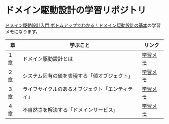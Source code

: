 # ドメイン駆動設計の学習リポジトリ

[ドメイン駆動設計入門 ボトムアップでわかる！ドメイン駆動設計の基本](https://www.shoeisha.co.jp/book/detail/9784798150727)の学習メモになります。

| 章   | 学ぶこと                                         | リンク                                                                   |
| ---- | ------------------------------------------------ | ------------------------------------------------------------------------ |
| １章 | ドメイン駆動設計とは                             | [学習メモ](https://github.com/miily8310s/ddd-bottomup/tree/master/chap1) |
| ２章 | システム固有の値を表現する「値オブジェクト」     | [学習メモ](https://github.com/miily8310s/ddd-bottomup/tree/master/chap2) |
| ３章 | ライフサイクルのあるオブジェクト「エンティティ」 | [学習メモ](https://github.com/miily8310s/ddd-bottomup/tree/master/chap3) |
| ４章 | 不自然さを解決する「ドメインサービス」           | [学習メモ](https://github.com/miily8310s/ddd-bottomup/tree/master/chap4) |
